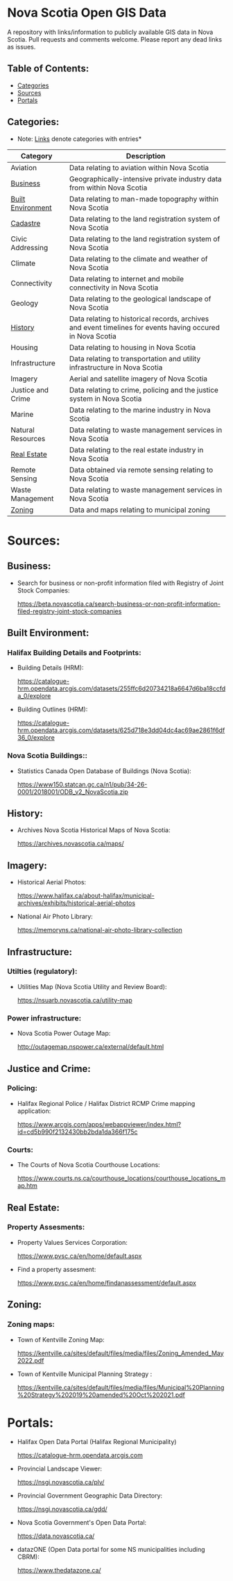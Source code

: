 # Nova Scotia Open GIS Data
A repository with links/information to publicly available GIS data in Nova Scotia.
Pull requests and comments welcome. Please report any dead links as issues.

## Table of Contents:
- [Categories](#Categories)
- [Sources](#Sources)
- [Portals](#Portals)

## Categories:
* Note: [Links](#) denote categories with entries*

| Category | Description |
| --- | --- |
| Aviation | Data relating to aviation within Nova Scotia |
| [Business](#Business) | Geographically-intensive private industry data from within Nova Scotia |
| [Built Environment](#Built-Environment) | Data relating to man-made topography within Nova Scotia |
| [Cadastre](#Cadastre) | Data relating to the land registration system of Nova Scotia |
| Civic Addressing | Data relating to the land registration system of Nova Scotia |
| Climate | Data relating to the climate and weather of Nova Scotia |
| Connectivity | Data relating to internet and mobile connectivity in Nova Scotia |
| Geology | Data relating to the geological landscape of Nova Scotia |
| [History](#History) | Data relating to historical records, archives and event timelines for events having occured in Nova Scotia |
| Housing | Data relating to housing in Nova Scotia |
| Infrastructure | Data relating to transportation and utility infrastructure in Nova Scotia |
| Imagery | Aerial and satellite imagery of Nova Scotia |
| Justice and Crime | Data relating to crime, policing and the justice system in Nova Scotia |
| Marine | Data relating to the marine industry in Nova Scotia |
| Natural Resources | Data relating to waste management services in Nova Scotia |
| [Real Estate](#Real-Estate) | Data relating to the real estate industry in Nova Scotia |
| Remote Sensing | Data obtained via remote sensing relating to Nova Scotia |
| Waste Management | Data relating to waste management services in Nova Scotia |
| [Zoning](#Zoning) | Data and maps relating to municipal zoning |


# Sources:

## Business:

- Search for business or non-profit information filed with Registry of Joint Stock Companies:

  https://beta.novascotia.ca/search-business-or-non-profit-information-filed-registry-joint-stock-companies


## Built Environment:

### Halifax Building Details and Footprints:

- Building Details (HRM):

  https://catalogue-hrm.opendata.arcgis.com/datasets/255ffc6d20734218a6647d6ba18ccfda_0/explore

- Building Outlines (HRM):

  https://catalogue-hrm.opendata.arcgis.com/datasets/625d718e3dd04dc4ac69ae2861f6df36_0/explore

### Nova Scotia Buildings::
- Statistics Canada Open Database of Buildings (Nova Scotia):

  https://www150.statcan.gc.ca/n1/pub/34-26-0001/2018001/ODB_v2_NovaScotia.zip


## History:

- Archives Nova Scotia Historical Maps of Nova Scotia:

  https://archives.novascotia.ca/maps/


## Imagery:

- Historical Aerial Photos:

  https://www.halifax.ca/about-halifax/municipal-archives/exhibits/historical-aerial-photos
  
- National Air Photo Library:

  https://memoryns.ca/national-air-photo-library-collection
  

## Infrastructure:

### Utilties (regulatory):

- Utilities Map (Nova Scotia Utility and Review Board):

  https://nsuarb.novascotia.ca/utility-map

### Power infrastructure:

- Nova Scotia Power Outage Map:

  http://outagemap.nspower.ca/external/default.html


## Justice and Crime:

### Policing:
- Halifax Regional Police / Halifax District RCMP Crime mapping application:

  https://www.arcgis.com/apps/webappviewer/index.html?id=cd5b990f2132430bb2bda1da366f175c

### Courts:
- The Courts of Nova Scotia Courthouse Locations:

  https://www.courts.ns.ca/courthouse_locations/courthouse_locations_map.htm


## Real Estate:

### Property Assesments:

- Property Values Services Corporation:

  https://www.pvsc.ca/en/home/default.aspx

- Find a property assesment:

  https://www.pvsc.ca/en/home/findanassessment/default.aspx
  
## Zoning:
  
### Zoning maps:
  
- Town of Kentville Zoning Map:
  
  https://kentville.ca/sites/default/files/media/files/Zoning_Amended_May2022.pdf

- Town of Kentville Municipal Planning Strategy :

  https://kentville.ca/sites/default/files/media/files/Municipal%20Planning%20Strategy%202019%20amended%20Oct%202021.pdf
  

# Portals:

- Halifax Open Data Portal (Halifax Regional Municipality)

  https://catalogue-hrm.opendata.arcgis.com

- Provincial Landscape Viewer:

  https://nsgi.novascotia.ca/plv/

- Provincial Government Geographic Data Directory:

  https://nsgi.novascotia.ca/gdd/

- Nova Scotia Government's Open Data Portal:

  https://data.novascotia.ca/
  
- datazONE (Open Data portal for some NS municipalities including CBRM):

  https://www.thedatazone.ca/
